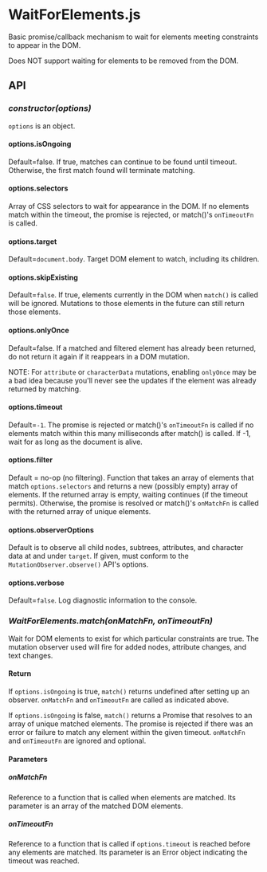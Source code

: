 # WaitForElements.js

Basic promise/callback mechanism to wait for elements meeting constraints to appear in the DOM.

Does NOT support waiting for elements to be removed from the DOM.


## API

### _constructor(options)_

`options` is an object.

#### options.isOngoing

Default=false.  If true, matches can continue to be found until timeout.  Otherwise, the first match found will terminate matching.

#### options.selectors

Array of CSS selectors to wait for appearance in the DOM.  If no elements match within the timeout, the promise is rejected, or match()'s `onTimeoutFn` is called.

#### options.target

Default=`document.body`.  Target DOM element to watch, including its children.

#### options.skipExisting

Default=`false`.  If true, elements currently in the DOM when `match()` is called will be ignored.  Mutations to those elements in the future can still return those elements.

#### options.onlyOnce

Default=false.  If a matched and filtered element has already been returned, do not return it again if it reappears in a DOM mutation.

NOTE:  For `attribute` or `characterData` mutations, enabling `onlyOnce` may be a bad idea because you'll never see the updates if the element was already returned by matching.

#### options.timeout

Default=`-1`.  The promise is rejected or match()'s `onTimeoutFn` is called if no elements match within this many milliseconds after match() is called.  If -1, wait for as long as the document is alive.

#### options.filter

Default = no-op (no filtering).  Function that takes an array of elements that match `options.selectors` and returns a new (possibly empty) array of elements.  If the returned array is empty, waiting continues (if the timeout permits).  Otherwise, the promise is resolved or match()'s `onMatchFn` is called with the returned array of unique elements.

#### options.observerOptions

Default is to observe all child nodes, subtrees, attributes, and character data at and under `target`.  If given, must conform to the `MutationObserver.observe()` API's options.

#### options.verbose

Default=`false`.  Log diagnostic information to the console.


### _WaitForElements.match(onMatchFn, onTimeoutFn)_

Wait for DOM elements to exist for which particular constraints are true.  The mutation observer used will fire for added nodes, attribute changes, and text changes.

#### Return

If `options.isOngoing` is true, `match()` returns undefined after setting up an observer.  `onMatchFn` and `onTimeoutFn` are called as indicated above.

If `options.isOngoing` is false, `match()` returns a Promise that resolves to an array of unique matched elements.  The promise is rejected if there was an error or failure to match any element within the given timeout.  `onMatchFn` and `onTimeoutFn` are ignored and optional.

#### Parameters

##### onMatchFn

Reference to a function that is called when elements are matched.  Its parameter is an array of the matched DOM elements.

##### onTimeoutFn

Reference to a function that is called if `options.timeout` is reached before any elements are matched.  Its parameter is an Error object indicating the timeout was reached.
